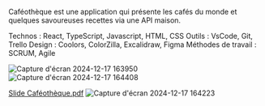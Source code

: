 Caféothèque est une application qui présente les cafés du monde et quelques savoureuses recettes via une API maison.

Technos : React, TypeScript, Javascript, HTML, CSS
Outils : VsCode, Git, Trello
Design : Coolors, ColorZilla, Excalidraw, Figma
Méthodes de travail : SCRUM, Agile

![Capture d'écran 2024-12-17 163950](https://github.com/user-attachments/assets/11be54bd-7f94-4f54-9e83-c32b1e0c6923)
![Capture d'écran 2024-12-17 164408](https://github.com/user-attachments/assets/98aec5d1-2b71-4c95-95d1-7f113b6ed60a)

[Slide Caféothèque.pdf](https://github.com/user-attachments/files/18167750/Slide.Cafeotheque.pdf)
![Capture d'écran 2024-12-17 164223](https://github.com/user-attachments/assets/c1e693db-b3ca-4191-a8e5-915e84179b47)


